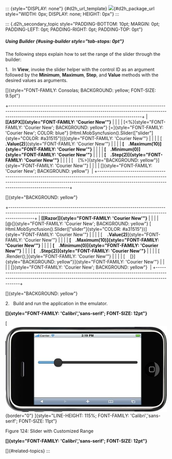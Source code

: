 ::: {style="DISPLAY: none"}
[](ms-xhelp:///?Id=d2h_url_template){#d2h_url_template} ![](!package_url!){#d2h_package_url style="WIDTH: 0px; DISPLAY: none; HEIGHT: 0px"}
:::

::: {.d2h_secondary_topic style="PADDING-BOTTOM: 10pt; MARGIN: 0pt; PADDING-LEFT: 0pt; PADDING-RIGHT: 0pt; PADDING-TOP: 0pt"}
##### Using Builder {#using-builder style="tab-stops: 0pt"}

The following steps explain how to set the range of the slider through the builder:

1.   In **View**, invoke the slider helper with the control ID as an argument followed by the **Minimum**, **Maximum**, **Step**, and **Value** methods with the desired values as arguments.

[]{style="FONT-FAMILY: Consolas; BACKGROUND: yellow; FONT-SIZE: 9.5pt"} 

+----------------------------------------------------------------------------------------------------------------------------------------------------------------------------------------------------------------------------+
| **[\[ASPX\]]{style="FONT-FAMILY: 'Courier New'"}**                                                                                                                                                                         |
|                                                                                                                                                                                                                            |
| [\<%]{style="FONT-FAMILY: 'Courier New'; BACKGROUND: yellow"} [=]{style="FONT-FAMILY: 'Courier New'; COLOR: blue"} [Html.MobSyncfusion().Slider([\"slider\"]{style="COLOR: #a31515"})]{style="FONT-FAMILY: 'Courier New'"} |
|                                                                                                                                                                                                                            |
| [    **.Value(2)**]{style="FONT-FAMILY: 'Courier New'"}                                                                                                                                                                    |
|                                                                                                                                                                                                                            |
| **[    .Maximum(10)]{style="FONT-FAMILY: 'Courier New'"}**                                                                                                                                                                 |
|                                                                                                                                                                                                                            |
| **[    .Minimum(0)]{style="FONT-FAMILY: 'Courier New'"}**                                                                                                                                                                  |
|                                                                                                                                                                                                                            |
| **[    .Step(2)]{style="FONT-FAMILY: 'Courier New'"}**                                                                                                                                                                     |
|                                                                                                                                                                                                                            |
| [    [%\>]{style="BACKGROUND: yellow"}]{style="FONT-FAMILY: 'Courier New'"}                                                                                                                                                |
|                                                                                                                                                                                                                            |
| []{style="FONT-FAMILY: 'Courier New'; BACKGROUND: yellow"}                                                                                                                                                                 |
+----------------------------------------------------------------------------------------------------------------------------------------------------------------------------------------------------------------------------+

[]{style="BACKGROUND: yellow"} 

+------------------------------------------------------------------------------------------------------------------------------------------------------------------------+
| **[\[Razor\]]{style="FONT-FAMILY: 'Courier New'"}**                                                                                                                    |
|                                                                                                                                                                        |
| [\@{]{style="FONT-FAMILY: 'Courier New'; BACKGROUND: yellow"} [ Html.MobSyncfusion().Slider([\"slider\"]{style="COLOR: #a31515"})]{style="FONT-FAMILY: 'Courier New'"} |
|                                                                                                                                                                        |
| [    **.Value(2)**]{style="FONT-FAMILY: 'Courier New'"}                                                                                                                |
|                                                                                                                                                                        |
| **[    .Maximum(10)]{style="FONT-FAMILY: 'Courier New'"}**                                                                                                             |
|                                                                                                                                                                        |
| **[    .Minimum(0)]{style="FONT-FAMILY: 'Courier New'"}**                                                                                                              |
|                                                                                                                                                                        |
| **[    .Step(2)]{style="FONT-FAMILY: 'Courier New'"}**                                                                                                                 |
|                                                                                                                                                                        |
| [    .Render();]{style="FONT-FAMILY: 'Courier New'"}                                                                                                                   |
|                                                                                                                                                                        |
| [    [}]{style="BACKGROUND: yellow"}]{style="FONT-FAMILY: 'Courier New'"}                                                                                              |
|                                                                                                                                                                        |
| []{style="FONT-FAMILY: 'Courier New'; BACKGROUND: yellow"}                                                                                                             |
+------------------------------------------------------------------------------------------------------------------------------------------------------------------------+

[]{style="BACKGROUND: yellow"} 

2.   Build and run the application in the emulator.

**[]{style="FONT-FAMILY: 'Calibri','sans-serif'; FONT-SIZE: 12pt"}**  

[ ![Description: C:\\Users\\krishnarajd\\Desktop\\ransl.png](ImagesExt/image103_206.jpg){border="0"} ]{style="LINE-HEIGHT: 115%; FONT-FAMILY: 'Calibri','sans-serif'; FONT-SIZE: 11pt"}

Figure 124: Slider with Customized Range

**[]{style="FONT-FAMILY: 'Calibri','sans-serif'; FONT-SIZE: 12pt"}**  

[]{#related-topics}
:::

